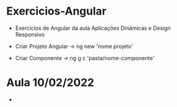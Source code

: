 # Exercicios-Angular

- Exercícios de Angular da aula Aplicações Dinâmicas e Design Responsivo 

- Criar Projeto Angular -> ng new 'nome projeto'

- Criar Componente -> ng g c 'pasta/nome-componente'

# Aula 10/02/2022

- 
